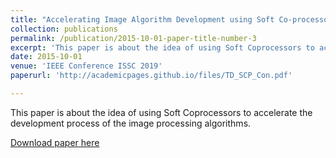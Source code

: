 ```yaml
---
title: "Accelerating Image Algorithm Development using Soft Co-processors on FPGAs"
collection: publications
permalink: /publication/2015-10-01-paper-title-number-3
excerpt: 'This paper is about the idea of using Soft Coprocessors to accelerate the development process of the image processing algorithms.'
date: 2015-10-01
venue: 'IEEE Conference ISSC 2019'
paperurl: 'http://academicpages.github.io/files/TD_SCP_Con.pdf'

---
```

This paper is about the idea of using Soft Coprocessors to accelerate the development process of the image processing algorithms.

[Download paper here](http://academicpages.github.io/files/TD_SCP_Con.pdf)